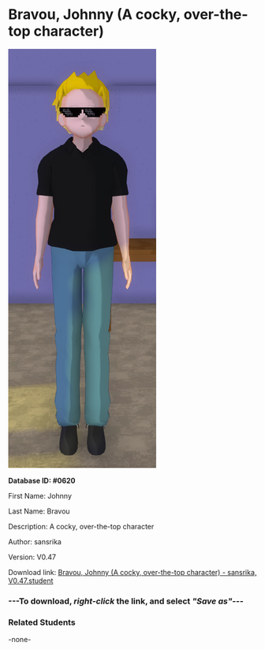 # Bravou, Johnny (A cocky, over-the-top character)

<img src="Files/Bravou, Johnny (A cocky, over-the-top character).png" title="Bravou, Johnny (A cocky, over-the-top character) - sansrika, V0.47">

**Database ID: #0620**

First Name: Johnny

Last Name: Bravou

Description: A cocky, over-the-top character

Author: sansrika

Version: V0.47

Download link: <a href="https://raw.githubusercontent.com/Arbiter1223/Daigaku-Gurashi-Custom-Students/master/Students/Files/Bravou%2C%20Johnny%20(A%20cocky%2C%20over-the-top%20character)%20-%20sansrika%2C%20V0.47.student">Bravou, Johnny (A cocky, over-the-top character) - sansrika, V0.47.student</a>

### ---**To download, _right-click_ the link, and select _"Save as"_**---

### Related Students

-none-

